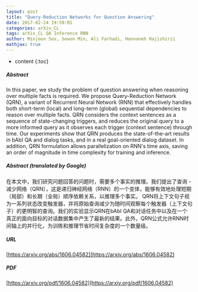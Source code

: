 ```yaml
---
layout: post
title: "Query-Reduction Networks for Question Answering"
date: 2017-02-24 19:59:01
categories: arXiv_CL
tags: arXiv_CL QA Inference RNN
author: Minjoon Seo, Sewon Min, Ali Farhadi, Hannaneh Hajishirzi
mathjax: true
---
```


* content
{:toc}

##### Abstract
In this paper, we study the problem of question answering when reasoning over multiple facts is required. We propose Query-Reduction Network (QRN), a variant of Recurrent Neural Network (RNN) that effectively handles both short-term (local) and long-term (global) sequential dependencies to reason over multiple facts. QRN considers the context sentences as a sequence of state-changing triggers, and reduces the original query to a more informed query as it observes each trigger (context sentence) through time. Our experiments show that QRN produces the state-of-the-art results in bAbI QA and dialog tasks, and in a real goal-oriented dialog dataset. In addition, QRN formulation allows parallelization on RNN's time axis, saving an order of magnitude in time complexity for training and inference.

##### Abstract (translated by Google)
在本文中，我们研究问题回答的问题时，需要多个事实的推理。我们提出了查询 - 减少网络（QRN），这是递归神经网络（RNN）的一个变体，能够有效地处理短期（局部）和长期（全局）顺序依赖关系，以推理多个事实。 QRN将上下文句子视为一系列状态改变触发器，并将原始查询减少为随时间观察每个触发器（上下文句子）的更明智的查询。我们的实验显示QRN在bAbI QA和对话任务中以及在一个真正的面向目标的对话数据集中产生了最新的结果。此外，QRN公式允许RNN时间轴上的并行化，为训练和推理节省时间复杂度的一个数量级。

##### URL
[https://arxiv.org/abs/1606.04582](https://arxiv.org/abs/1606.04582)

##### PDF
[https://arxiv.org/pdf/1606.04582](https://arxiv.org/pdf/1606.04582)

